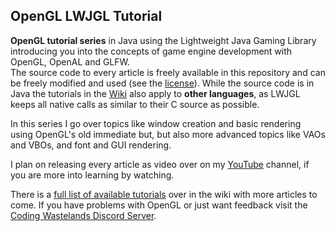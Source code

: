 ## OpenGL LWJGL Tutorial
**OpenGL tutorial series** in Java using the Lightweight Java Gaming Library introducing you into the concepts of game engine development with 
OpenGL, OpenAL and GLFW.<br>
The source code to every article is freely available in this repository and can be freely modified and used (see the 
[license](https://github.com/DesertCookie/OpenGL-LWJGL-Tutorial/blob/master/license.txt)). While the source code is in Java the tutorials in the 
[Wiki](https://github.com/DesertCookie/OpenGL-LWJGL-Tutorial/wiki) also apply to **other languages**, as LWJGL keeps all native calls as similar to 
their C source as possible.

In this series I go over topics like window creation and basic rendering using OpenGL's old immediate but, but also more advanced topics like VAOs 
and VBOs, and font and GUI rendering.

I plan on releasing every article as video over on my [YouTube](https://youtube.com/channel/UC8CEjPeMC6YjffzQv2q7dcA) channel, if you are more into 
learning by watching.

There is a [full list of available tutorials](https://github.com/DesertCookie/OpenGL-LWJGL-Tutorial/wiki) over in the wiki with more articles to 
come. If you have problems with OpenGL or just want feedback visit the [Coding Wastelands Discord Server](https://discord.gg/C9eu6FB).
